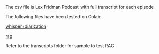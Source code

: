 The csv file is Lex Fridman Podcast with full transcript for each episode


The following files have been tested on Colab:

[whisper+diarization](Whisper_Transcription_+_NeMo_Diarization.ipynb)

[rag](rag.ipynb)


Refer to the transcripts folder for sample to test RAG 